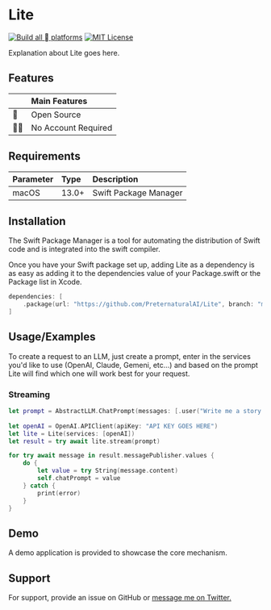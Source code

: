 

# Lite
[![Build all  platforms](https://github.com/PreternaturalAI/Lite/actions/workflows/swift.yml/badge.svg)](https://github.com/PreternaturalAI/Lite/actions/workflows/swift.yml)
[![MIT License](https://img.shields.io/badge/License-MIT-green.svg)](https://choosealicense.com/licenses/mit/)

Explanation about Lite goes here.

## Features

|  | Main Features |
| :-------- | :-----------|
| 📖 | Open Source |
|🙅‍♂️|No Account Required|


## Requirements

| Parameter | Type     | Description                |
| :-------- | :------- | :------------------------- |
|macOS|13.0+|Swift Package Manager|

## Installation


The Swift Package Manager is a tool for automating the distribution of Swift code and is integrated into the swift compiler.

Once you have your Swift package set up, adding Lite as a dependency is as easy as adding it to the dependencies value of your Package.swift or the Package list in Xcode.

```swift
dependencies: [
    .package(url: "https://github.com/PreternaturalAI/Lite", branch: "main")
]
```

## Usage/Examples

To create a request to an LLM, just create a prompt, enter in the services you'd like to use (OpenAI, Claude, Gemeni, etc...) and based on the prompt Lite will find which one will work best for your request.

### Streaming

```swift
let prompt = AbstractLLM.ChatPrompt(messages: [.user("Write me a story about...")])
            
let openAI = OpenAI.APIClient(apiKey: "API KEY GOES HERE")
let lite = Lite(services: [openAI])
let result = try await lite.stream(prompt)

for try await message in result.messagePublisher.values {
    do {
        let value = try String(message.content)
        self.chatPrompt = value
    } catch {
        print(error)
    }
}
```
## Demo

A demo application is provided to showcase the core mechanism.

## Support

For support, provide an issue on GitHub or [message me on Twitter.](https://twitter.com/vatsal_manot)
